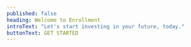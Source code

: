 ```yaml
---
published: false
heading: Welcome to Enrollment
introText: "Let's start investing in your future, today."
buttonText: GET STARTED
---
```


